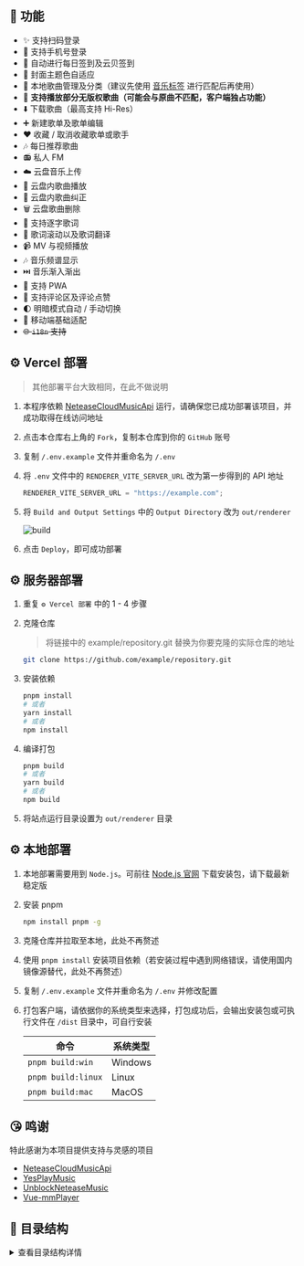 ## 🎉 功能

- ✨ 支持扫码登录
- 📱 支持手机号登录
- 📅 自动进行每日签到及云贝签到
- 🎨 封面主题色自适应
- 📁 本地歌曲管理及分类（建议先使用 [音乐标签](https://www.cnblogs.com/vinlxc/p/11347744.html) 进行匹配后再使用）
- 🎵 **支持播放部分无版权歌曲（可能会与原曲不匹配，客户端独占功能）**
- ⬇️ 下载歌曲（最高支持 Hi-Res）
- ➕ 新建歌单及歌单编辑
- ❤️ 收藏 / 取消收藏歌单或歌手
- 🎶 每日推荐歌曲
- 📻 私人 FM
- ☁️ 云盘音乐上传
- 📂 云盘内歌曲播放
- 🔄 云盘内歌曲纠正
- 🗑️ 云盘歌曲删除
- 📝 支持逐字歌词
- 🔄 歌词滚动以及歌词翻译
- 📹 MV 与视频播放
- 🎶 音乐频谱显示
- ⏭️ 音乐渐入渐出
- 🔄 支持 PWA
- 💬 支持评论区及评论点赞
- 🌓 明暗模式自动 / 手动切换
- 📱 移动端基础适配
- ~~🌐 `i18n` 支持~~

## ⚙️ Vercel 部署

> 其他部署平台大致相同，在此不做说明

1. 本程序依赖 [NeteaseCloudMusicApi](https://github.com/Binaryify/NeteaseCloudMusicApi) 运行，请确保您已成功部署该项目，并成功取得在线访问地址
2. 点击本仓库右上角的 `Fork`，复制本仓库到你的 `GitHub` 账号
3. 复制 `/.env.example` 文件并重命名为 `/.env`
4. 将 `.env` 文件中的 `RENDERER_VITE_SERVER_URL` 改为第一步得到的 API 地址

   ```js
   RENDERER_VITE_SERVER_URL = "https://example.com";
   ```

5. 将 `Build and Output Settings` 中的 `Output Directory` 改为 `out/renderer`

   ![build](/screenshots/build.png)

6. 点击 `Deploy`，即可成功部署

## ⚙️ 服务器部署

1. 重复 `⚙️ Vercel 部署` 中的 1 - 4 步骤
2. 克隆仓库

   > 将链接中的 example/repository.git 替换为你要克隆的实际仓库的地址

   ```bash
   git clone https://github.com/example/repository.git
   ```

3. 安装依赖

   ```bash
   pnpm install
   # 或者
   yarn install
   # 或者
   npm install
   ```

4. 编译打包

   ```bash
   pnpm build
   # 或者
   yarn build
   # 或者
   npm build
   ```

5. 将站点运行目录设置为 `out/renderer` 目录

## ⚙️ 本地部署

1. 本地部署需要用到 `Node.js`。可前往 [Node.js 官网](https://nodejs.org/zh-cn/) 下载安装包，请下载最新稳定版
2. 安装 pnpm

   ```bash
   npm install pnpm -g
   ```

3. 克隆仓库并拉取至本地，此处不再赘述
4. 使用 `pnpm install` 安装项目依赖（若安装过程中遇到网络错误，请使用国内镜像源替代，此处不再赘述）
5. 复制 `/.env.example` 文件并重命名为 `/.env` 并修改配置
6. 打包客户端，请依据你的系统类型来选择，打包成功后，会输出安装包或可执行文件在 `/dist` 目录中，可自行安装

   | 命令               | 系统类型 |
   | ------------------ | -------- |
   | `pnpm build:win`   | Windows  |
   | `pnpm build:linux` | Linux    |
   | `pnpm build:mac`   | MacOS    |

## 😘 鸣谢

特此感谢为本项目提供支持与灵感的项目

- [NeteaseCloudMusicApi](https://github.com/Binaryify/NeteaseCloudMusicApi)
- [YesPlayMusic](https://github.com/qier222/YesPlayMusic)
- [UnblockNeteaseMusic](https://github.com/UnblockNeteaseMusic/server)
- [Vue-mmPlayer](https://github.com/maomao1996/Vue-mmPlayer)


## 📂 目录结构

<details>
<summary>查看目录结构详情</summary>

> ChatGPT 写的，如有错误，请见谅

```dir
├── auto-imports.d.ts                     # 自动导入
├── components.d.ts                       # 自动导入
├── docker-compose.yml                    # Docker Compose
├── Dockerfile                            # Docker
├── electron                              # Electron
│   ├── main                              # Electron 主进程
│   │   ├── index.js                      # 主进程入口
│   │   ├── mainIpcMain.js                # 主进程与渲染进程通信
│   │   ├── startMainServer.js            # 启动主进程服务器
│   │   ├── startNcmServer.js             # 启动网易云音乐服务
│   │   └── utils                         # 主进程工具函数
│   │       ├── checkUpdates.js           # 检查更新
│   │       ├── createGlobalShortcut.js   # 创建全局快捷键
│   │       ├── createSystemTray.js       # 创建系统托盘
│   │       ├── getNeteaseMusicUrl.js     # 解灰
│   │       ├── kwDES.js                  # DES加密算法
│   │       └── readDirAsync.js           # 异步读取目录
│   └── preload                           # Electron 预加载脚本
│       └── index.js                      # 预加载脚本入口文件
├── electron-builder.yml                  # Electron Builder
├── electron.vite.config.js               # Electron Vite
├── index.html                            # 主页面 HTML
├── LICENSE                               # 项目许可证
├── nginx.conf                            # Nginx 配置
├── src                                   # 项目源代码
│   ├── api                               # API 相关
│   │   ├── ./..
│   ├── App.vue                           # 根组件
│   ├── assets                            # 静态资源
│   │   ├── emoji.json                    # 表情数据
│   │   ├── icon.json                     # 图标数据
│   │   └── themeColor.json               # 主题颜色数据
│   ├── components                        # 组件目录
│   │   ├── Cover                         # 封面相关组件目录
│   │   │   ├── CoverDropdown.vue         # 封面下拉组件
│   │   │   ├── MainCover.vue             # 主封面组件
│   │   │   ├── SpecialCoverCard.vue      # 特殊封面卡片组件
│   │   │   └── SpecialCover.vue          # 特殊封面组件
│   │   ├── Global                        # 全局组件目录
│   │   │   ├── MainLayout.vue            # 主布局组件
│   │   │   ├── Menu.vue                  # 菜单组件
│   │   │   ├── Pagination.vue            # 分页组件
│   │   │   ├── Playlist.vue              # 歌单组件
│   │   │   ├── Provider.vue              # 全局化配置组件
│   │   │   └── SvgIcon.vue               # SVG 图标组件
│   │   ├── List                          # 列表组件目录
│   │   │   ├── CommentList.vue           # 评论列表组件
│   │   │   ├── SongListDropdown.vue      # 歌曲下拉组件
│   │   │   └── SongList.vue              # 歌曲列表组件
│   │   ├── Modal                         # 弹窗相关组件目录
│   │   │   ├── AddPlaylist.vue           # 添加歌单组件
│   │   │   ├── CloudSongMatch.vue        # 云盘歌曲匹配组件
│   │   │   ├── CreatePlaylist.vue        # 创建歌单组件
│   │   │   ├── DownloadSong.vue          # 下载歌曲组件
│   │   │   ├── LoginPhone.vue            # 手机登录组件
│   │   │   ├── LoginQRCode.vue           # 二维码登录组件
│   │   │   ├── Login.vue                 # 登录组件
│   │   │   ├── PlaylistUpdate.vue        # 歌单编辑组件
│   │   │   └── UpCloudSong.vue           # 上传云盘歌曲组件
│   │   ├── Nav                           # 导航相关组件目录
│   │   │   ├── MainNav.vue               # 主导航组件
│   │   │   └── UserData.vue              # 用户数据组件
│   │   ├── Player                        # 播放器相关组件目录
│   │   │   ├── CountDown.vue             # 倒计时组件
│   │   │   ├── FullPlayer.vue            # 全屏播放器组件
│   │   │   ├── Lyric.vue                 # 歌词组件
│   │   │   ├── MainControl.vue           # 主控制组件
│   │   │   ├── PlayerControl.vue         # 播放器控制组件
│   │   │   ├── PlayerCover.vue           # 播放器封面组件
│   │   │   └── PrivateFm.vue             # 私人 FM 组件
│   │   ├── Search                        # 搜索相关组件
│   │   │   ├── SearchHot.vue             # 热门搜索组件
│   │   │   ├── SearchInp.vue             # 搜索输入组件
│   │   │   └── SearchSuggestions.vue     # 搜索建议组件
│   │   └── WinDom                        # 窗口 DOM 相关组件
│   │       └── TitleBar.vue              # 标题栏组件
│   ├── main.js                           # Vue 应用的入口文件
│   ├── router                            # Vue Router 相关文件夹
│   │   ├── index.js                      # Vue Router 入口文件
│   │   └── routes.js                     # 路由配置文件
│   ├── stores                            # Vuex Store 相关文件夹
│   │   ├── indexedDB.js                  # IndexedDB 数据库相关文件
│   │   ├── index.js                      # Vuex Store 入口文件
│   │   ├── musicData.js                  # 音乐数据相关文件
│   │   ├── siteData.js                   # 网站数据相关文件
│   │   ├── siteSettings.js               # 网站设置相关文件
│   │   └── siteStatus.js                 # 网站状态相关文件
│   ├── style                             # 样式相关文件夹
│   │   ├── animate.scss                  # 动画样式文件
│   │   └── main.scss                     # 主样式文件
│   ├── utils                             # 工具函数文件夹
│   │   ├── auth.js                       # 认证相关函数
│   │   ├── base64.js                     # Base64编码解码相关函数
│   │   ├── color-utils.js                # 颜色工具函数
│   │   ├── cover-color.js                # 封面颜色相关函数
│   │   ├── debounce.js                   # 防抖函数
│   │   ├── formatData.js                 # 数据格式化函数
│   │   ├── formRules.js                  # 表单验证规则
│   │   ├── globalEvents.js               # 全局事件处理函数
│   │   ├── globalShortcut.js             # 全局快捷键相关函数
│   │   ├── helper.js                     # 辅助函数
│   │   ├── parseLyric.js                 # 解析歌词函数
│   │   ├── Player.js                     # 播放器控制相关函数
│   │   ├── request.js                    # 网络请求相关函数
│   │   ├── throttle.js                   # 节流函数
│   │   ├── timeTools.js                  # 时间工具函数
│   │   └── userSignIn.js                 # 用户登录相关函数
│   └── views                             # Vue组件文件夹
│       ├── Artist                        # 艺术家相关组件
│       │   ├── albums.vue                # 艺术家专辑组件
│       │   ├── hot.vue                   # 艺术家热门组件
│       │   ├── index.vue                 # 艺术家主组件
│       │   ├── songs.vue                 # 艺术家歌曲组件
│       │   └── videos.vue                # 艺术家视频组件
│       ├── Cloud.vue                     # 云盘组件
│       ├── Comment.vue                   # 评论组件
│       ├── DailySongs.vue                # 每日推荐组件
│       ├── Discover                      # 发现音乐相关组件
│       │   ├── artists.vue               # 发现音乐艺术家组件
│       │   ├── index.vue                 # 发现音乐主组件
│       │   ├── new.vue                   # 发现音乐新歌组件
│       │   ├── playlists.vue             # 发现音乐歌单组件
│       │   └── toplists.vue              # 发现音乐排行榜组件
│       ├── History.vue                   # 历史记录组件
│       ├── Home.vue                      # 主页组件
│       ├── Like                          # 我喜欢的相关组件
│       │   ├── albums.vue                # 我喜欢的专辑组件
│       │   ├── artists.vue               # 我喜欢的艺术家组件
│       │   ├── index.vue                 # 我喜欢的主组件
│       │   ├── playlists.vue             # 我喜欢的歌单组件
│       │   └── videos.vue                # 我喜欢的视频组件
│       ├── List                          # 列表相关组件
│       │   ├── album.vue                 # 专辑组件
│       │   └── playlist.vue              # 歌单组件
│       │   └── dj.vue                    # 电台组件
│       ├── Local                         # 本地音乐相关组件
│       │   ├── albums.vue                # 本地音乐专辑组件
│       │   ├── artists.vue               # 本地音乐艺术家组件
│       │   ├── index.vue                 # 本地音乐主组件
│       │   └── songs.vue                 # 本地音乐歌曲组件
│       ├── Player.vue                    # 视频播放器组件
│       ├── Dj                            # 电台相关组件
│       │   └── index.vue                 # 电台主组件
│       │   └── type.vue                  # 电台分类组件
│       ├── Search                        # 搜索相关组件
│       │   ├── albums.vue                # 搜索专辑组件
│       │   ├── artists.vue               # 搜索艺术家组件
│       │   ├── index.vue                 # 搜索主组件
│       │   ├── playlists.vue             # 搜索歌单组件
│       │   ├── songs.vue                 # 搜索歌曲组件
│       │   └── videos.vue                # 搜索视频组件
│       │   └── djs.vue                   # 搜索电台组件
│       ├── Setting                       # 设置相关组件
│       │   └── index.vue                 # 设置主组件
│       ├── Song.vue
│       ├── State
│       │   ├── 403.vue
│       │   ├── 404.vue
│       │   └── 500.vue
│       └── Test.vue
└── vercel.json                           # Vercel 部署配置
```

</details>

